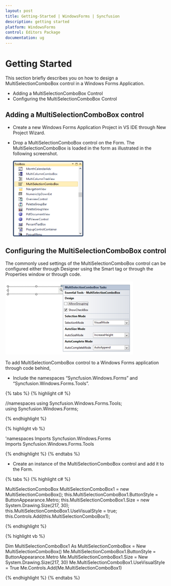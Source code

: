 ```yaml
---
layout: post
title: Getting-Started | WindowsForms | Syncfusion
description: getting started
platform: WindowsForms
control: Editors Package
documentation: ug
---
```


# Getting Started


This section briefly describes you on how to design a MultiSelectionComboBox control in a Windows Forms Application.

* Adding a MultiSelectionComboBox Control
* Configuring the MultiSelectionComboBox Control

## Adding a MultiSelectionComboBox control

* Create a new Windows Forms Application Project in VS IDE through New Project Wizard.
* Drop a MultiSelectionComboBox control on the Form. The MultiSelectionComboBox is loaded in the form as illustrated in the following screenshot.

  ![WindowsForms MultiSelectionComboBox Overview Image335](Overview_images/Overview_img335.png) 

## Configuring the MultiSelectionComboBox control

The commonly used settings of the MultiSelectionComboBox control can be configured either through Designer using the Smart tag or through the Properties window or through code. 

![WindowsForms MultiSelectionComboBox Overview Image336](Overview_images/Overview_img336.png)


To add MultiSelectionComboBox control to a Windows Forms application through code behind,

* Include the namespaces “Syncfusion.Windows.Forms” and “Syncfusion.Windows.Forms.Tools”.

{% tabs %}
{% highlight c# %}

//namespaces
using Syncfusion.Windows.Forms.Tools;
using Syncfusion.Windows.Forms;

{% endhighlight %}

{% highlight vb %}
 
'namespaces
Imports Syncfusion.Windows.Forms
Imports Syncfusion.Windows.Forms.Tools

{% endhighlight %}
{% endtabs %}

* Create an instance of the MultiSelectionComboBox control and add it to the Form.

{% tabs %}
{% highlight c# %}

MultiSelectionComboBox MultiSelectionComboBox1 = new MultiSelectionComboBox();
this.MultiSelectionComboBox1.ButtonStyle = ButtonAppearance.Metro;
this.MultiSelectionComboBox1.Size = new System.Drawing.Size(217, 30);
this.MultiSelectionComboBox1.UseVisualStyle = true;
this.Controls.Add(this.MultiSelectionComboBox1);

{% endhighlight %}

{% highlight vb %}

Dim MultiSelectionComboBox1 As MultiSelectionComboBox = New MultiSelectionComboBox()
Me.MultiSelectionComboBox1.ButtonStyle = ButtonAppearance.Metro
Me.MultiSelectionComboBox1.Size = New System.Drawing.Size(217, 30)        Me.MultiSelectionComboBox1.UseVisualStyle = True
Me.Controls.Add(Me.MultiSelectionComboBox1)

{% endhighlight %}
{% endtabs %}
